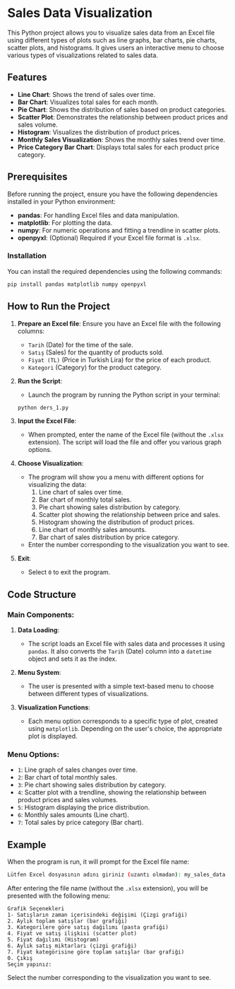 

# Sales Data Visualization

This Python project allows you to visualize sales data from an Excel file using different types of plots such as line graphs, bar charts, pie charts, scatter plots, and histograms. It gives users an interactive menu to choose various types of visualizations related to sales data.

## Features
- **Line Chart**: Shows the trend of sales over time.
- **Bar Chart**: Visualizes total sales for each month.
- **Pie Chart**: Shows the distribution of sales based on product categories.
- **Scatter Plot**: Demonstrates the relationship between product prices and sales volume.
- **Histogram**: Visualizes the distribution of product prices.
- **Monthly Sales Visualization**: Shows the monthly sales trend over time.
- **Price Category Bar Chart**: Displays total sales for each product price category.

## Prerequisites

Before running the project, ensure you have the following dependencies installed in your Python environment:

- **pandas**: For handling Excel files and data manipulation.
- **matplotlib**: For plotting the data.
- **numpy**: For numeric operations and fitting a trendline in scatter plots.
- **openpyxl**: (Optional) Required if your Excel file format is `.xlsx`.

### Installation

You can install the required dependencies using the following commands:

```bash
pip install pandas matplotlib numpy openpyxl
```

## How to Run the Project

1. **Prepare an Excel file**: Ensure you have an Excel file with the following columns:
   - `Tarih` (Date) for the time of the sale.
   - `Satış` (Sales) for the quantity of products sold.
   - `Fiyat (TL)` (Price in Turkish Lira) for the price of each product.
   - `Kategori` (Category) for the product category.

2. **Run the Script**:
   - Launch the program by running the Python script in your terminal:
   ```bash
   python ders_1.py
   ```

3. **Input the Excel File**:
   - When prompted, enter the name of the Excel file (without the `.xlsx` extension). The script will load the file and offer you various graph options.

4. **Choose Visualization**:
   - The program will show you a menu with different options for visualizing the data:
     1. Line chart of sales over time.
     2. Bar chart of monthly total sales.
     3. Pie chart showing sales distribution by category.
     4. Scatter plot showing the relationship between price and sales.
     5. Histogram showing the distribution of product prices.
     6. Line chart of monthly sales amounts.
     7. Bar chart of sales distribution by price category.
   - Enter the number corresponding to the visualization you want to see.

5. **Exit**:
   - Select `0` to exit the program.

## Code Structure

### Main Components:

1. **Data Loading**:
   - The script loads an Excel file with sales data and processes it using `pandas`. It also converts the `Tarih` (Date) column into a `datetime` object and sets it as the index.

2. **Menu System**:
   - The user is presented with a simple text-based menu to choose between different types of visualizations.

3. **Visualization Functions**:
   - Each menu option corresponds to a specific type of plot, created using `matplotlib`. Depending on the user's choice, the appropriate plot is displayed.

### Menu Options:
- `1`: Line graph of sales changes over time.
- `2`: Bar chart of total monthly sales.
- `3`: Pie chart showing sales distribution by category.
- `4`: Scatter plot with a trendline, showing the relationship between product prices and sales volumes.
- `5`: Histogram displaying the price distribution.
- `6`: Monthly sales amounts (Line chart).
- `7`: Total sales by price category (Bar chart).

## Example

When the program is run, it will prompt for the Excel file name:

```bash
Lütfen Excel dosyasının adını giriniz (uzantı olmadan): my_sales_data
```

After entering the file name (without the `.xlsx` extension), you will be presented with the following menu:

```
Grafik Seçenekleri
1- Satışların zaman içerisindeki değişimi (Çizgi grafiği)
2. Aylık toplam satışlar (bar grafiği)
3. Kategorilere göre satış dağılımı (pasta grafiği)
4. Fiyat ve satış ilişkisi (scatter plot)
5. Fiyat dağılımı (Histogram)
6. Aylık satış miktarları (çizgi grafiği)
7. Fiyat kategörisine göre toplam satışlar (bar grafiği)
0. Çıkış
Seçim yapınız: 
```

Select the number corresponding to the visualization you want to see.

